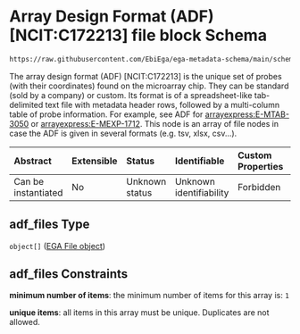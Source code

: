 # Array Design Format (ADF) \[NCIT:C172213] file block Schema

```txt
https://raw.githubusercontent.com/EbiEga/ega-metadata-schema/main/schemas/EGA.experiment.json#/properties/experiment_type_specifications/properties/array_experiment/properties/adf_files
```

The array design format (ADF) \[NCIT:C172213] is the unique set of probes (with their coordinates) found on the microarray chip. They can be standard (sold by a company) or custom. Its format is of a spreadsheet-like tab-delimited text file with metadata header rows, followed by a multi-column table of probe information. For example, see ADF for [arrayexpress:E-MTAB-3050](https://www.ebi.ac.uk/arrayexpress/files/A-GEOD-28079/A-GEOD-28079.adf.txt) or [arrayexpress:E-MEXP-1712](https://www.ebi.ac.uk/arrayexpress/files/A-AFFY-125/A-AFFY-125.adf.txt). This node is an array of file nodes in case the ADF is given in several formats (e.g. tsv, xlsx, csv...).

| Abstract            | Extensible | Status         | Identifiable            | Custom Properties | Additional Properties | Access Restrictions | Defined In                                                                           |
| :------------------ | :--------- | :------------- | :---------------------- | :---------------- | :-------------------- | :------------------ | :----------------------------------------------------------------------------------- |
| Can be instantiated | No         | Unknown status | Unknown identifiability | Forbidden         | Forbidden             | none                | [EGA.experiment.json\*](../../../schemas/EGA.experiment.json "open original schema") |

## adf\_files Type

`object[]` ([EGA File object](ega-12-definitions-ega-file-object.md))

## adf\_files Constraints

**minimum number of items**: the minimum number of items for this array is: `1`

**unique items**: all items in this array must be unique. Duplicates are not allowed.
